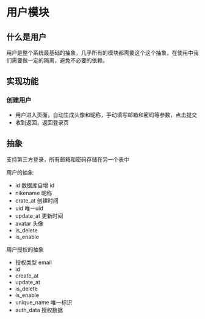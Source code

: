 # 用户模块

## 什么是用户
用户是整个系统最基础的抽象，几乎所有的模块都需要这个这个抽象，在使用中我们需要做一定的隔离，避免不必要的依赖。

## 实现功能

### 创建用户

- 用户进入页面，自动生成头像和昵称，手动填写邮箱和密码等参数，点击提交
- 收到返回，返回登录页

## 抽象

支持第三方登录，所有邮箱和密码存储在另一个表中

用户的抽象:
- id 数据库自增 id
- nikename 昵称
- crate_at 创建时间
- uid 唯一uid
- update_at 更新时间
- avatar 头像
- is_delete
- is_enable

用户授权的抽象
- 授权类型 email
- id
- create_at
- update_at
- is_delete
- is_enable
- unique_name 唯一标识
- auth_data 授权数据